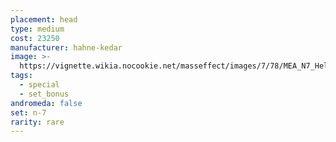 ```yaml
---
placement: head
type: medium
cost: 23250
manufacturer: hahne-kedar
image: >-
  https://vignette.wikia.nocookie.net/masseffect/images/7/78/MEA_N7_Helmet.png/revision/latest/scale-to-width-down/700?cb=20180507215345
tags:
  - special
  - set_bonus
andromeda: false
set: n-7
rarity: rare
---
```

